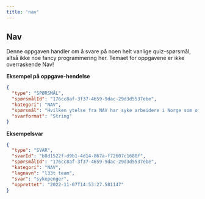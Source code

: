 ```yaml
---
title: 'nav'
---
```


## Nav

Denne oppgaven handler om å svare på noen helt vanlige quiz-spørsmål, altså ikke noe fancy programmering her.
Temaet for oppgavene er ikke overraskende Nav!

**Eksempel på oppgave-hendelse**

```json
{
  "type": "SPØRSMÅL",
  "spørsmålId": "176cc8af-3f37-4659-9dac-29d3d5537ebe",
  "kategori": "NAV",
  "spørsmål": "Hvilken ytelse fra NAV har syke arbeidere i Norge som oftest rett på?",
  "svarformat": "String"
}
```

**Eksempelsvar**

```json
{
  "type": "SVAR",
  "svarId": "b8d1522f-d9b1-4d14-867a-f72607c1680f",
  "spørsmålId": "176cc8af-3f37-4659-9dac-29d3d5537ebe",
  "kategori": "NAV",
  "lagnavn": "l33t team",
  "svar": "sykepenger",
  "opprettet": "2022-11-07T14:53:27.581147"
}
```
